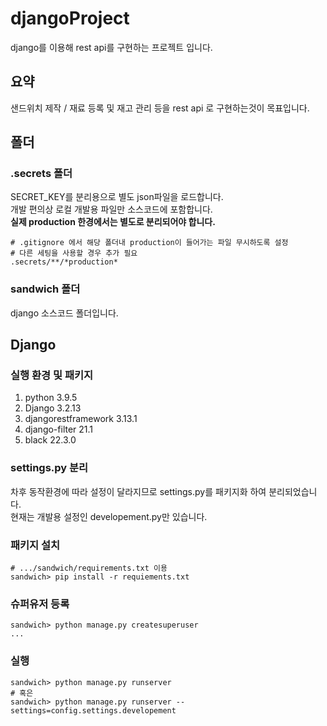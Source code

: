 # djangoProject

django를 이용해 rest api를 구현하는 프로젝트 입니다.

## 요약
샌드위치 제작 / 재료 등록 및 재고 관리 등을 rest api 로 구현하는것이 목표입니다.

## 폴더

### .secrets 폴더
SECRET_KEY를 분리용으로 별도 json파일을 로드합니다.\
개발 편의상 로컬 개발용 파일만 소스코드에 포함합니다. \
**실제 production 한경에서는 별도로 분리되어야 합니다.**
```text
# .gitignore 에서 해당 폴더내 production이 들어가는 파일 무시하도록 설정
# 다른 세팅을 사용할 경우 추가 필요
.secrets/**/*production*
```

### sandwich 폴더
django 소스코드 폴더입니다.


## Django

### 실행 환경 및 패키지
1. python 3.9.5
2. Django 3.2.13
3. djangorestframework 3.13.1
4. django-filter 21.1
5. black 22.3.0

### settings.py 분리
차후 동작환경에 따라 설정이 달라지므로 settings.py를 패키지화 하여 분리되었습니다.\
현재는 개발용 설정인 developement.py만 있습니다.

### 패키지 설치
```shell
# .../sandwich/requirements.txt 이용
sandwich> pip install -r requiements.txt
```

### 슈퍼유저 등록
```shell
sandwich> python manage.py createsuperuser
...
```

### 실행
```shell
sandwich> python manage.py runserver
# 혹은
sandwich> python manage.py runserver --settings=config.settings.developement
```
